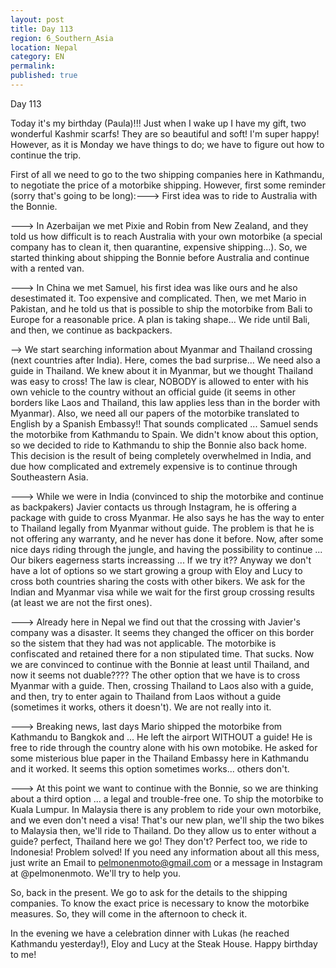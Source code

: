 ```yaml
---
layout: post
title: Day 113
region: 6_Southern_Asia
location: Nepal
category: EN
permalink:
published: true
---
```


Day 113

Today it's my birthday (Paula)!!! Just when I wake up I have my gift, two wonderful Kashmir scarfs! They are so beautiful and soft! I'm super happy! However, as it is Monday we have things to do; we have to figure out how to continue the trip.

First of all we need to go to the two shipping companies here in Kathmandu, to negotiate the price of a motorbike shipping. However, first some reminder (sorry that's going to be long):---> First idea was to ride to Australia with the Bonnie.

---> In Azerbaijan we met Pixie and Robin from New Zealand, and they told us how difficult is to reach Australia with your own motorbike (a special company has to clean it, then quarantine, expensive shipping...). So, we started thinking about shipping the Bonnie before Australia and continue with a rented van.

---> In China we met Samuel, his first idea was like ours and he also desestimated it. Too expensive and complicated. Then, we met Mario in Pakistan, and he told us that is possible to ship the motorbike from Bali to Europe for a reasonable price. A plan is taking shape... We ride until Bali, and then, we continue as backpackers.

--> We start searching information about Myanmar and Thailand crossing (next countries after India). Here, comes the bad surprise... We need also a guide in Thailand. We knew about it in Myanmar, but we thought Thailand was easy to cross! The law is clear, NOBODY is allowed to enter with his own vehicle to the country without an official guide (it seems in other borders like Laos and Thailand, this law applies less than in the border with Myanmar). Also, we need all our papers of the motorbike translated to English by a Spanish Embassy!! That sounds complicated ... Samuel sends the motorbike from Kathmandu to Spain. We didn't know about this option, so we decided to ride to Kathmandu to ship the Bonnie also back home. This decision is the result of being completely overwhelmed in India, and due how complicated and extremely expensive is to continue through Southeastern Asia.

---> While we were in India (convinced to ship the motorbike and continue as backpakers) Javier contacts us through Instagram, he is offering a package with guide to cross Myanmar. He also says he has the way to enter to Thailand legally from Myanmar without guide. The problem is that he is not offering any warranty, and he never has done it before. Now, after some nice days riding through the jungle, and having the possibility to continue ... Our bikers eagerness starts increassing ... If we try it?? Anyway we don't have a lot of options so we start growing a group with Eloy and Lucy to cross both countries sharing the costs with other bikers. We ask for the Indian and Myanmar visa while we wait for the first group crossing results (at least we are not the first ones).

---> Already here in Nepal we find out that the crossing with Javier's company was a disaster. It seems they changed the officer on this border so the sistem that they had was not applicable. The motorbike is confiscated and retained there for a non stipulated time. That sucks. Now we are convinced to continue with the Bonnie at least until Thailand, and now it seems not duable???? The other option that we have is to cross Myanmar with a guide. Then, crossing Thailand to Laos also with a guide, and then, try to enter again to Thailand from Laos without a guide (sometimes it works, others it doesn't). We are not really into it.

---> Breaking news, last days Mario shipped the motorbike from Kathmandu to Bangkok and ... He left the airport WITHOUT a guide! He is free to ride through the country alone with his own motobike. He asked for some misterious blue paper in the Thailand Embassy here in Kathmandu and it worked. It seems this option sometimes works... others don't.

---> At this point we want to continue with the Bonnie, so we are thinking about a third option ... a legal and trouble-free one. To ship the motorbike to Kuala Lumpur. In Malaysia there is any problem to ride your own motorbike, and we even don't need a visa! That's our new plan, we'll ship the two bikes to Malaysia then, we'll ride to Thailand. Do they allow us to enter without a guide? perfect, Thailand here we go! They don't? Perfect too, we ride to Indonesia! Problem solved! If you need any information about all this mess, just write an Email to pelmonenmoto@gmail.com or a message in Instagram at @pelmonenmoto. We'll try to help you.

So, back in the present. We go to ask for the details to the shipping companies. To know the exact price is necessary to know the motorbike measures. So, they will come in the afternoon to check it.

In the evening we have a celebration dinner with Lukas (he reached Kathmandu yesterday!), Eloy and Lucy at the Steak House. Happy birthday to me!

<p><a
href="https://lh3.googleusercontent.com/DeOq4jRQg_2ucyNUBIQA8q1rSL2Y_ngsGN5SMQv_aTO0M_jaAiElZlDXciARIlnNhG_PDKNiBFi4mE-LFYc1zADJvmBAf4e57oZcrFWS2yHRKdvjLawdAoWDWpUsItl3kGwYwsnplMkWnS_nxfHotOt1_spHq3Iog7cduemlQfQ2nVn8qGYhqHhod3BBaDcH8q8ZakjA25dloM7V4lvS35rBhO_2LyG6J2ySakbXeUaITLfORBEwOapkLjpWKXUrbYoWrVNIC8UmZwwusM8IyBDOZ7JxkKus9_2jQ0cmyFAyFeTHooDEndx1WrM8uP0u2Tvi9hJoTMrskt-ccCLPGhpMAj-YJ2P_GIeajuoCV4uqqOLkErSqlkKXK2rZxjiL6336vJoVy-DfZvQXsoHbZ2neq689jQ_rymbVU50G1mgekzqB9ZI069xZBHuahTYAkC2ax57v_ml-ZKBPBs5LMJZnsZeF4i2hKbOmBf0-S1rU0dEuEPfELWaQ96g9OyMZPFKwoIYz1mYDTPj2UoDyLm_yW6lXSARltJPOFJvgEdZ6bOjdZZVQijDuH6cv_E_qK4L9PGFy-Y2QNmwZXaP79q0Snl49D42BOeUDs7dRpn5hekJoWkwDzhiDmEA5J6q_ZHzz7YUZz4mRYBNEumk_PDCyYfrTO2THgUbE_rQjAvjZqvx5lXWsJM9Ihw=w750-h562-no"><img 
src="https://lh3.googleusercontent.com/DeOq4jRQg_2ucyNUBIQA8q1rSL2Y_ngsGN5SMQv_aTO0M_jaAiElZlDXciARIlnNhG_PDKNiBFi4mE-LFYc1zADJvmBAf4e57oZcrFWS2yHRKdvjLawdAoWDWpUsItl3kGwYwsnplMkWnS_nxfHotOt1_spHq3Iog7cduemlQfQ2nVn8qGYhqHhod3BBaDcH8q8ZakjA25dloM7V4lvS35rBhO_2LyG6J2ySakbXeUaITLfORBEwOapkLjpWKXUrbYoWrVNIC8UmZwwusM8IyBDOZ7JxkKus9_2jQ0cmyFAyFeTHooDEndx1WrM8uP0u2Tvi9hJoTMrskt-ccCLPGhpMAj-YJ2P_GIeajuoCV4uqqOLkErSqlkKXK2rZxjiL6336vJoVy-DfZvQXsoHbZ2neq689jQ_rymbVU50G1mgekzqB9ZI069xZBHuahTYAkC2ax57v_ml-ZKBPBs5LMJZnsZeF4i2hKbOmBf0-S1rU0dEuEPfELWaQ96g9OyMZPFKwoIYz1mYDTPj2UoDyLm_yW6lXSARltJPOFJvgEdZ6bOjdZZVQijDuH6cv_E_qK4L9PGFy-Y2QNmwZXaP79q0Snl49D42BOeUDs7dRpn5hekJoWkwDzhiDmEA5J6q_ZHzz7YUZz4mRYBNEumk_PDCyYfrTO2THgUbE_rQjAvjZqvx5lXWsJM9Ihw=w750-h562-no" class="oversize" alt=""></a></p>

<p><a
href="https://lh3.googleusercontent.com/zg5LUaroOr4-EsM4WqBv6n1jeEfG5V_yN37WRV7kJg4aBAIV2Q_H4LowRj15_8cuNxLaAyYAH-nSgXUj6-JceCbqyEOSeLrJ3ef6Xfi2NkJ3mVLmYQrY2xB0aODCEjfKXiYkXBOOrZnfNONfqbALzNxPRF-NJoq1ffukHmn5tuQx9PhFf8PPr5jS4n8fqYFdrY9sSA2zWUJZDTDV3_TYu3O0eUqkTpgE0_v4gsHk6c1KjwsZ058GzL1w_HxcT4lb5ZRhYaIM8SEtqqSIm2Zk68nIs5l1sYlv_QqRM9iARHFePhEVHDaoyyNYuI4Hn41exXpP9vZeA7fwwscCyf9oL7GIvYeXot4GK-a1pTnZPygSV9LX2h3hh6Z8bokvRRGev5E29tCIdMHecWoVepTfFcJcPOc1-GvTvEHMtkmLpKbrd7heMXKD3idMH2k_Hn6hStndBTCFQIbXrEFdlWZvES0plA8ugbM7SV8QpgPhkw7N3930eMMJVWZjfcgNwqFTatQA_eYxiiyJmYqkVOaTvVHMYPizEz32sGqqhxvJV95IQudkz5yH03GJ3hF6Kb4036C4os_SLVel6Wv1mT6MRxUl1NdOZ31LlNSrx3bSdOCc8ETa2msnnHqwU3u2ZfTB2Cieon7ZIBwk5dxUNMPsyz2tWVmx5CSatgX2iFz9QsgqL4U-u0LOnt-wVg=w471-h627-no"><img 
src="https://lh3.googleusercontent.com/zg5LUaroOr4-EsM4WqBv6n1jeEfG5V_yN37WRV7kJg4aBAIV2Q_H4LowRj15_8cuNxLaAyYAH-nSgXUj6-JceCbqyEOSeLrJ3ef6Xfi2NkJ3mVLmYQrY2xB0aODCEjfKXiYkXBOOrZnfNONfqbALzNxPRF-NJoq1ffukHmn5tuQx9PhFf8PPr5jS4n8fqYFdrY9sSA2zWUJZDTDV3_TYu3O0eUqkTpgE0_v4gsHk6c1KjwsZ058GzL1w_HxcT4lb5ZRhYaIM8SEtqqSIm2Zk68nIs5l1sYlv_QqRM9iARHFePhEVHDaoyyNYuI4Hn41exXpP9vZeA7fwwscCyf9oL7GIvYeXot4GK-a1pTnZPygSV9LX2h3hh6Z8bokvRRGev5E29tCIdMHecWoVepTfFcJcPOc1-GvTvEHMtkmLpKbrd7heMXKD3idMH2k_Hn6hStndBTCFQIbXrEFdlWZvES0plA8ugbM7SV8QpgPhkw7N3930eMMJVWZjfcgNwqFTatQA_eYxiiyJmYqkVOaTvVHMYPizEz32sGqqhxvJV95IQudkz5yH03GJ3hF6Kb4036C4os_SLVel6Wv1mT6MRxUl1NdOZ31LlNSrx3bSdOCc8ETa2msnnHqwU3u2ZfTB2Cieon7ZIBwk5dxUNMPsyz2tWVmx5CSatgX2iFz9QsgqL4U-u0LOnt-wVg=w471-h627-no" class="oversize" alt=""></a></p>

